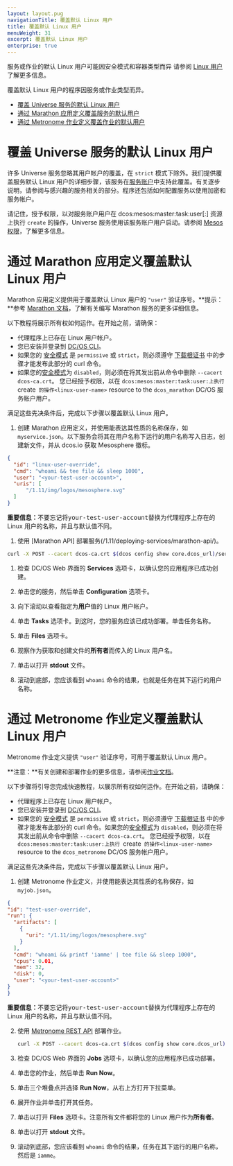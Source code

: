 ```yaml
---
layout: layout.pug
navigationTitle: 覆盖默认 Linux 用户
title: 覆盖默认 Linux 用户
menuWeight: 31
excerpt: 覆盖默认 Linux 用户 
enterprise: true
---
```

<!-- The source repository for this topic is https://github.com/dcos/dcos-docs-site -->

服务或作业的默认 Linux 用户可能因安全模式和容器类型而异 请参阅 [Linux 用户](/cn/1.11/security/ent/#linux-users) 了解更多信息。

覆盖默认 Linux 用户的程序因服务或作业类型而异。

- [覆盖 Universe 服务的默认 Linux 用户](#universe)
- [通过 Marathon 应用定义覆盖服务的默认用户](#marathon-app-def)
- [通过 Metronome 作业定义覆盖作业的默认用户](#metronome-job-def)

# <a name="universe"></a>覆盖 Universe 服务的默认 Linux 用户

许多 Universe 服务忽略其用户帐户的覆盖，在 `strict` 模式下除外。我们提供覆盖服务默认 Linux 用户的详细步骤，该服务在[服务账户](/cn/1.11/security/ent/service-auth/)中支持此覆盖。有关逐步说明，请参阅与感兴趣的服务相关的部分。程序还包括如何配置服务以使用加密和服务帐户。

请记住，授予权限，以对服务账户用户在 dcos:mesos:master:task:user[:<linux-user-name>] 资源上执行 `create` 的操作，<linux-user-name>Universe 服务使用该服务账户用户启动。请参阅 [Mesos 权限](https://docs.mesosphere.com/1.11/security/ent/perms-reference/#mesos-permissions)，了解更多信息。

# <a name="marathon-app-def"></a>通过 Marathon 应用定义覆盖默认 Linux 用户

Marathon 应用定义提供用于覆盖默认 Linux 用户的 `"user"` 验证序号。**提示：**参考 [Marathon 文档](/cn/1.11/deploying-services/creating-services/)，了解有关编写 Marathon 服务的更多详细信息。

以下教程将展示所有权如何运作。在开始之前，请确保：

- 代理程序上已存在 Linux 用户帐户。
- 您已安装并登录到 [DC/OS CLI](/cn/1.11/cli/)。
- 如果您的 [安全模式](/cn/1.11/security/ent/#security-modes) 是 `permissive` 或 `strict`，则必须遵守 [下载根证书](/cn/1.11/security/ent/tls-ssl/get-cert/) 中的步骤才能发布此部分的 curl 命令。
- 如果您的[安全模式](/cn/1.11/security/ent/#security-modes)为 `disabled`，则必须在将其发出前从命令中删除 `--cacert dcos-ca.crt`。
您已经授予权限，以在 `dcos:mesos:master:task:user:上执行 `create` 的操作<linux-user-name>` resource to the `dcos_marathon` DC/OS 服务帐户用户。

满足这些先决条件后，完成以下步骤以覆盖默认 Linux 用户。

1. 创建 Marathon 应用定义，并使用能表达其性质的名称保存，如 `myservice.json`。以下服务会将其在用户名称下运行的用户名称写入日志，创建新文件，并从 dcos.io 获取 Mesosphere 徽标。

  ```json
  {
    "id": "linux-user-override",
    "cmd": "whoami && tee file && sleep 1000",
    "user": "<your-test-user-account>",
    "uris": [
        "/1.11/img/logos/mesosphere.svg"
    ]
  }
  ```
<p class="message--important"><strong>重要信息：</strong>不要忘记将<tt>your-test-user-account</tt>替换为代理程序上存在的 Linux 用户的名称，并且与默认值不同。</p>

1. 使用 [Marathon API] 部署服务(/1.11/deploying-services/marathon-api/)。

  ```bash
curl -X POST --cacert dcos-ca.crt $(dcos config show core.dcos_url)/service/marathon/v2/apps -d @myservice.json -H "Content-type: application/json" -H "Authorization: token=$(dcos config show core.dcos_acs_token)"
  ```


1. 检查 DC/OS Web 界面的 **Services** 选项卡，以确认您的应用程序已成功创建。

1. 单击您的服务，然后单击 **Configuration** 选项卡。

1. 向下滚动以查看指定为**用户**值的 Linux 用户帐户。

1. 单击 **Tasks** 选项卡。到这时，您的服务应该已成功部署。单击任务名称。

1. 单击 **Files** 选项卡。

1. 观察作为获取和创建文件的**所有者**而传入的 Linux 用户名。

1. 单击以打开 **stdout** 文件。

1. 滚动到底部，您应该看到 `whoami` 命令的结果，也就是任务在其下运行的用户名称。

# <a name="metronome-job-def"></a>通过 Metronome 作业定义覆盖默认 Linux 用户

Metronome 作业定义提供 `"user"` 验证序号，可用于覆盖默认 Linux 用户。

**注意：**有关创建和部署作业的更多信息，请参阅[作业文档](/cn/1.11/deploying-jobs/quickstart/)。

以下步骤将引导您完成快速教程，以展示所有权如何运作。在开始之前，请确保：

- 代理程序上已存在 Linux 用户帐户。
- 您已安装并登录到 [DC/OS CLI](/cn/1.11/cli/)。
- 如果您的 [安全模式](/cn/1.11/security/ent/#security-modes) 是 `permissive` 或 `strict`，则必须遵守 [下载根证书](/cn/1.11/security/ent/tls-ssl/get-cert/) 中的步骤才能发布此部分的 curl 命令。如果您的[安全模式](/cn/1.11/security/ent/#security-modes)为 `disabled`，则必须在将其发出前从命令中删除 `--cacert dcos-ca.crt`。
您已经授予权限，以在 `dcos:mesos:master:task:user:上执行 `create` 的操作<linux-user-name>` resource to the `dcos_metronome` DC/OS 服务帐户用户。

满足这些先决条件后，完成以下步骤以覆盖默认 Linux 用户。


1. 创建 Metronome 作业定义，并使用能表达其性质的名称保存，如 `myjob.json`。

  ```json
{
  "id": "test-user-override",
  "run": {
    "artifacts": [
      {
        "uri": "/1.11/img/logos/mesosphere.svg"
      }
    ],
    "cmd": "whoami && printf 'iamme' | tee file && sleep 1000",
    "cpus": 0.01,
    "mem": 32,
    "disk": 0,
    "user": "<your-test-user-account>"
  }
}
  ```
  <p class="message--important"><strong>重要信息：</strong>不要忘记将<tt>your-test-user-account</tt>替换为代理程序上存在的 Linux 用户的名称，并且与默认值不同。</p>

2. 使用 [Metronome REST API](https://dcos.github.io/metronome/docs/generated/api.html) 部署作业。

   ```bash
   curl -X POST --cacert dcos-ca.crt $(dcos config show core.dcos_url)/service/metronome/v1/jobs -d @myjob.json -H "Content-type: application/json" -H "Authorization: token=$(dcos config show core.dcos_acs_token)"
   ```

1. 检查 DC/OS Web 界面的 **Jobs** 选项卡，以确认您的应用程序已成功部署。

1. 单击您的作业，然后单击 **Run Now**。

1. 单击三个堆叠点并选择 **Run Now**，从右上方打开下拉菜单。

1. 展开作业并单击打开其任务。

1. 单击以打开 **Files** 选项卡。注意所有文件都将您的 Linux 用户作为**所有者**。

1. 单击以打开 **stdout** 文件。

1. 滚动到底部，您应该看到 `whoami` 命令的结果，任务在其下运行的用户名称，然后是 `iamme`。

